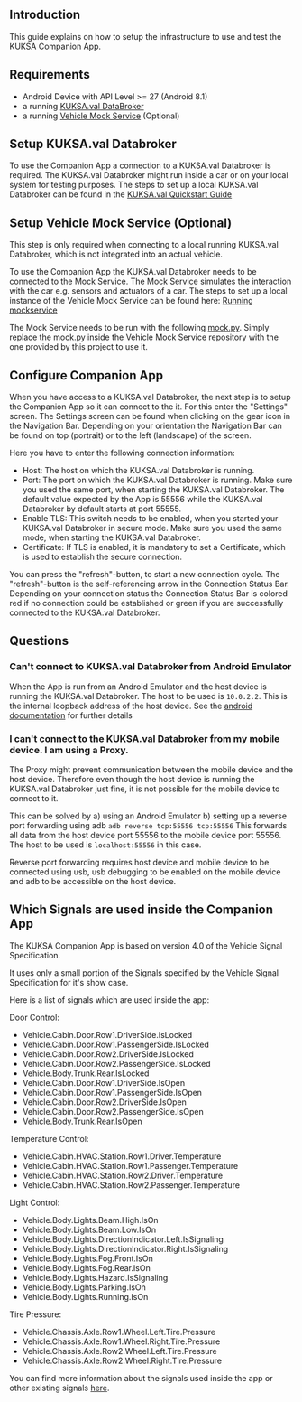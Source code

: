 ## Introduction

This guide explains on how to setup the infrastructure to use and test the KUKSA Companion App.

## Requirements

- Android Device with API Level >= 27 (Android 8.1)
- a running [KUKSA.val DataBroker](https://github.com/eclipse/kuksa.val/tree/master/kuksa_databroker)
- a running [Vehicle Mock Service](https://github.com/eclipse/kuksa.val.services/tree/main/mock_service) (Optional)

## Setup KUKSA.val Databroker

To use the Companion App a connection to a KUKSA.val Databroker is required. The 
KUKSA.val Databroker might run inside a car or on your local system for testing purposes. The steps 
to set up a local KUKSA.val Databroker can be found in
the [KUKSA.val Quickstart Guide](https://github.com/eclipse/kuksa.val/blob/master/doc/quickstart.md)

## Setup Vehicle Mock Service (Optional)

This step is only required when connecting to a local running KUKSA.val Databroker, which is not 
integrated into an actual vehicle.

To use the Companion App the KUKSA.val Databroker needs to be connected to the Mock Service.
The Mock Service simulates the interaction with the car e.g. sensors and actuators of a car. 
The steps to set up a local instance of the Vehicle Mock Service can be found here:
[Running mockservice](https://github.com/eclipse/kuksa.val.services/tree/main/mock_service#running-mockservice)

The Mock Service needs to be run with the
following [mock.py](https://github.com/eclipse-kuksa/kuksa-android-companion/blob/main/mock/mock.py).
Simply replace the mock.py inside the Vehicle Mock Service repository with the one provided by this
project to use it. 

## Configure Companion App

When you have access to a KUKSA.val Databroker, the next step is to setup the Companion App so it 
can connect to the it.
For this enter the "Settings" screen. The Settings screen can be found when clicking on the gear 
icon in the Navigation Bar. Depending on your orientation the Navigation Bar can be found on top
(portrait) or to the left (landscape) of the screen.

Here you have to enter the following connection information:

- Host: The host on which the KUKSA.val Databroker is running.
- Port: The port on which the KUKSA.val Databroker is running.
  Make sure you used the same port, when starting the KUKSA.val Databroker. The default value 
  expected by the App is 55556 while the KUKSA.val Databroker by default starts at port 55555.
- Enable TLS: This switch needs to be enabled, when you started your KUKSA.val Databroker in 
  secure mode. Make sure you used the same mode, when starting the KUKSA.val Databroker.
- Certificate: If TLS is enabled, it is mandatory to set a Certificate, which is used to establish
  the secure connection.

You can press the "refresh"-button, to start a new connection cycle. The "refresh"-button is the 
self-referencing arrow in the Connection Status Bar. Depending on your connection status the
Connection Status Bar is colored red if no connection could be established or green if you are 
successfully connected to the KUKSA.val Databroker.

## Questions

### Can't connect to KUKSA.val Databroker from Android Emulator

When the App is run from an Android Emulator and the host device is running the 
KUKSA.val Databroker. The host to be used is `10.0.2.2`. This is the internal loopback address of 
the host device. See the [android documentation](https://developer.android.com/studio/run/emulator-networking) 
for further details

### I can't connect to the KUKSA.val Databroker from my mobile device. I am using a Proxy.

The Proxy might prevent communication between the mobile device and the host device. Therefore even
though the host device is running the KUKSA.val Databroker just fine, it is not possible for the 
mobile device to connect to it.

This can be solved by
a) using an Android Emulator
b) setting up a reverse port forwarding using adb
`adb reverse tcp:55556 tcp:55556`
This forwards all data from the host device port 55556 to the mobile device port 55556.
The host to be used is `localhost:55556` in this case.

Reverse port forwarding requires host device and mobile device to be connected using usb,
usb debugging to be enabled on the mobile device and adb to be accessible on the host device.

## Which Signals are used inside the Companion App

The KUKSA Companion App is based on version 4.0 of the Vehicle Signal Specification.

It uses only a small portion of the Signals specified by the Vehicle Signal Specification for
it's show case.

Here is a list of signals which are used inside the app:

Door Control:
- Vehicle.Cabin.Door.Row1.DriverSide.IsLocked
- Vehicle.Cabin.Door.Row1.PassengerSide.IsLocked
- Vehicle.Cabin.Door.Row2.DriverSide.IsLocked
- Vehicle.Cabin.Door.Row2.PassengerSide.IsLocked
- Vehicle.Body.Trunk.Rear.IsLocked
- Vehicle.Cabin.Door.Row1.DriverSide.IsOpen
- Vehicle.Cabin.Door.Row1.PassengerSide.IsOpen
- Vehicle.Cabin.Door.Row2.DriverSide.IsOpen
- Vehicle.Cabin.Door.Row2.PassengerSide.IsOpen
- Vehicle.Body.Trunk.Rear.IsOpen

Temperature Control:
- Vehicle.Cabin.HVAC.Station.Row1.Driver.Temperature
- Vehicle.Cabin.HVAC.Station.Row1.Passenger.Temperature
- Vehicle.Cabin.HVAC.Station.Row2.Driver.Temperature
- Vehicle.Cabin.HVAC.Station.Row2.Passenger.Temperature

Light Control:
- Vehicle.Body.Lights.Beam.High.IsOn
- Vehicle.Body.Lights.Beam.Low.IsOn
- Vehicle.Body.Lights.DirectionIndicator.Left.IsSignaling
- Vehicle.Body.Lights.DirectionIndicator.Right.IsSignaling
- Vehicle.Body.Lights.Fog.Front.IsOn
- Vehicle.Body.Lights.Fog.Rear.IsOn
- Vehicle.Body.Lights.Hazard.IsSignaling
- Vehicle.Body.Lights.Parking.IsOn
- Vehicle.Body.Lights.Running.IsOn

Tire Pressure:
- Vehicle.Chassis.Axle.Row1.Wheel.Left.Tire.Pressure
- Vehicle.Chassis.Axle.Row1.Wheel.Right.Tire.Pressure
- Vehicle.Chassis.Axle.Row2.Wheel.Left.Tire.Pressure
- Vehicle.Chassis.Axle.Row2.Wheel.Right.Tire.Pressure

You can find more information about the signals used inside the app or other existing signals
[here](https://covesa.github.io/vehicle_signal_specification/).
